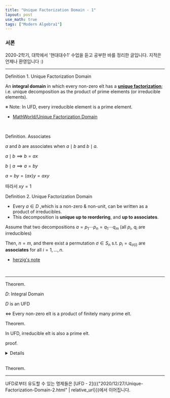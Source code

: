 ```yaml
---
title: "Unique Factorization Domain - 1"
layout: post
use_math: true
tags: ["Modern Algebra1"]
---
```


### 서론
2020-2학기, 대학에서 '현대대수1' 수업을 듣고 공부한 바를 정리한 글입니다. 지적은 언제나 환영입니다 :)

<hr>

<span class="statement-title">Definition 1.</span> Unique Factorization Domain<br>

<div class="statement" markdown="1">

An **integral domain** in which every non-zero elt has a **<u>unique factorization</u>**; i.e. unique decomposition as the product of prime elements (or irreducible elements).

※ Note: In UFD, every irreducible element is a prime element.

</div>

- [MathWorld/Unique Factorization Domain](https://mathworld.wolfram.com/UniqueFactorizationDomain.html)

<br>

<span class="statement-title">Definition.</span> Associates<br>

<div class="statement" markdown="1">

$a$ and $b$ are associates when $a \mid b$ and $b \mid a$.

$a \mid b \implies b = ax$

$b \mid a \implies a = by$

$a = by = (ax)y = axy$

따라서 $xy = 1$

</div>

<span class="statement-title">Definition 2.</span> Unique Factorization Domain<br>

<div class="statement" markdown="1">

- Every $a \in D$ ,which is a non-zero & non-unit, can be written as a product of irreducibles.
- This decomposition is **unique up to reordering**, and **up to associates**.

Assume that two decompositions $a = p_1 \cdots p_n = q_1 \cdots q_m$ (all $p_i$, $q_i$ are irreducibles)

Then, $n=m$, and there exist a permutation $\sigma \in S_n$ s.t. $p_i = q_{\sigma(i)}$ are **associates** for all $i=1, \dots, n$.

</div>

- [herzig's note](https://www.math.toronto.edu/~herzig/UFDs.pdf)

<br>
<hr>

<span class="statement-title">Theorem.</span><br>
<div class="statement" markdown="1">

$D$: Integral Domain

$D$ is an UFD 

$\iff$ Every non-zero elt is a product of finitely many prime elt.

</div>

<span class="statement-title">Theorem.</span><br>
<div class="statement" markdown="1">

In UFD, irreducible elt is also a prime elt.

</div>

<span class="statement-title">proof.</span><br>
<details>
<div class="math-statement" markdown="1">

Let $d \in D$ be a irreducible element.

Let $d \mid ab$ for some $a, b \in D$, then

$ab = d\cdot e$ for some $e \in D$.

then, $ab = (a_1 ... a_n)(b_1 ... b_m) = d \cdot (e_1 ... e_k)$

그러면, $d$는 $d ~ a_i$ or 


</div>
</details>

<br>

<span class="statement-title">Theorem.</span><br>


<hr>

UFD로부터 유도할 수 있는 명제들은 [UFD - 2]({{"2020/12/27/Unique-Factorization-Domain-2.html" | relative_url}})에서 이어집니다.